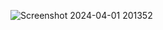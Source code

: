 ![Screenshot 2024-04-01 201352](https://github.com/Razvanix445/Systems-for-Design-and-Implementation/assets/123154899/dc18ab4b-929c-487d-be88-759eda5db71d)
